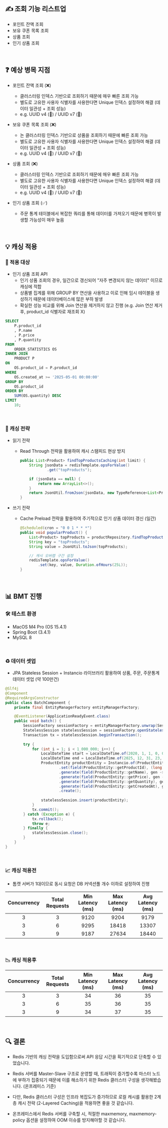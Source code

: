 ## ✍️ 조회 기능 리스트업

- 포인트 잔액 조회
- 보유 쿠폰 목록 조회
- 상품 조회
- 인기 상품 조회

<br>

## ❓ 예상 병목 지점

- 포인트 잔액 조회 (❌)
    
    - 클러스터링 인덱스 기반으로 조회하기 때문에 매우 빠른 조회 가능
    - 별도로 고유한 사용자 식별자를 사용한다면 Unique 인덱스 설정하여 해결 (데이터 일관성 + 조회 성능)
    - e.g. UUID v4 (🐢) / UUID v7 (🚀)

- 보유 쿠폰 목록 조회 (❌)

    - 논 클러스터링 인덱스 기반으로 상품을 조회하기 때문에 빠른 조회 가능
    - 별도로 고유한 사용자 식별자를 사용한다면 Unique 인덱스 설정하여 해결 (데이터 일관성 + 조회 성능)
    - e.g. UUID v4 (🐢) / UUID v7 (🚀)

- 상품 조회 (❌)

    - 클러스터링 인덱스 기반으로 조회하기 때문에 매우 빠른 조회 가능
    - 별도로 고유한 사용자 식별자를 사용한다면 Unique 인덱스 설정하여 해결 (데이터 일관성 + 조회 성능)
    - e.g. UUID v4 (🐢) / UUID v7 (🚀)

- 인기 상품 조회 (✅)

    - 주문 통계 테이블에서 복잡한 쿼리를 통해 데이터를 가져오기 때문에 병목이 발생할 가능성이 매우 높음

<br>

## 💡 캐싱 적용

### 📌 적용 대상

- 인기 상품 조회 API
  - 인기 상품 조회의 경우, 일간으로 갱신되어 "자주 변경되지 않는 데이터" 이므로 캐싱에 적합
  - 상품별 집계를 위해 GROUP BY 연산을 사용하고 이로 인해 임시 테이블을 생성하기 때문에 데이터베이스에 많은 부하 발생
  - 확실한 성능 비교를 위해 Join 연산을 제거하지 않고 진행 (e.g. Join 연산 제거 후, product_id 식별자로 재조회 X)
```sql
SELECT
    P.product_id
    , P.name
    , P.price
    , P.quantity
FROM
    ORDER_STATISTICS OS
INNER JOIN
    PRODUCT P
ON 
    OS.product_id = P.product_id
WHERE
    OS.created_at >= '2025-05-01 00:00:00'
GROUP BY
    OS.product_id
ORDER BY
    SUM(OS.quantity) DESC
LIMIT
    10;
```

<br>

### 🔹 캐싱 전략

- 읽기 전략
    - Read Through 전략을 활용하여 캐시 스탬피드 현상 방지
        ```java
        public List<Product> findTopProductsCaching(int limit) {
            String jsonData = redisTemplate.opsForValue()
                    .get("topProducts");
    
            if (jsonData == null) {
                return new ArrayList<>();
            }
            return JsonUtil.fromJson(jsonData, new TypeReference<List<Product>>() {});
        }
        ```

- 쓰기 전략
    - Cache Preload 전략을 활용하여 주기적으로 인기 상품 데이터 갱신 (일간)
        ```java
        @Scheduled(cron = "0 0 1 * * *")
        public void popularProduct() {
            List<Product> topProducts = productRepository.findTopProducts(10);
            String key = "topProducts";
            String value = JsonUtil.toJson(topProducts);
  
            // 캐시 오버랩 구간 설정
            redisTemplate.opsForValue()
                .set(key, value, Duration.ofHours(25L));
        }
        ```
<br>

## 📊 BMT 진행

### 🛠 테스트 환경

- MacOS M4 Pro (OS 15.4.1)
- Spring Boot (3.4.1)
- MySQL 8

<br>

### ♻️ 데이터 셋업

- JPA Stateless Session + Instancio 라이브러리 활용하여 상품, 주문, 주문통계 데이터 셋업 (약 100만건)

```java
@Slf4j
@Component
@RequiredArgsConstructor
public class BatchComponent {
    private final EntityManagerFactory entityManagerFactory;

    @EventListener(ApplicationReadyEvent.class)
    public void batch() {
        SessionFactory sessionFactory = entityManagerFactory.unwrap(SessionFactory.class);
        StatelessSession statelessSession = sessionFactory.openStatelessSession();
        Transaction tx = statelessSession.beginTransaction();
    
        try {
            for (int i = 1; i < 1_000_000; i++) {
                LocalDateTime start = LocalDateTime.of(2020, 1, 1, 0, 0);
                LocalDateTime end = LocalDateTime.of(2025, 12, 31, 23, 59);
                ProductEntity productEntity = Instancio.of(ProductEntity.class)
                        .set(field(ProductEntity::getProductId), (long) i)
                        .generate(field(ProductEntity::getName), gen -> gen.string().prefix("상품").length(20))
                        .generate(field(ProductEntity::getPrice), gen -> gen.longs().min(10000L).max(300000L))
                        .generate(field(ProductEntity::getQuantity), gen -> gen.ints().min(10).max(30))
                        .generate(field(ProductEntity::getCreatedAt), gen -> gen.temporal().localDateTime().range(start, end))
                        .create();
        
                statelessSession.insert(productEntity);
            }
            tx.commit();
        } catch (Exception e) {
            tx.rollback();
            throw e;
        } finally {
            statelessSession.close();
        }
    }
}
```

<br>

### 📈 캐싱 적용전

- 톰캣 서버가 1대이므로 동시 요청은 DB 커넥션풀 개수 이하로 설정하여 진행

| Concurrency | Total Requests | Min Latency (ms) | Max Latency (ms) | Avg Latency (ms) |
|:-----------:|:--------------:|:----------------:|:----------------:|:----------------:|
|      3      |       3        |       9120       |       9204       |       9179       |
|      3      |       6        |       9295       |      18418       |      13307       |
|      3      |       9        |       9187       |      27634       |      18440       |

<br>

### 📉 캐싱 적용후

| Concurrency | Total Requests | Min Latency (ms) | Max Latency (ms) | Avg Latency (ms) |
|:-----------:|:--------------:|:----------------:|:----------------:|:----------------:|
|      3      |       3        |        34        |        36        |        35        |
|      3      |       6        |        35        |        36        |        35        |
|      3      |       9        |        34        |        37        |        35        |

<br>


## 🔍 결론

- Redis 기반의 캐싱 전략을 도입함으로써 API 응답 시간을 획기적으로 단축할 수 있었습니다.

- Redis 서버를 Master-Slave 구조로 운영할 때, 트래픽이 증가할수록 마스터 노드에 부하가 집중되기 때문에 이를 해소하기 위한
  Redis 클러스터 구성을 생각해봤습니다. (온프레미스 기준)

- 다만, Redis 클러스터 구성은 인프라 복잡도가 증가하므로 로컬 캐시를 활용한 2계층 캐시 전략 (2-Layered Caching)을 적용하면
  좋을 것 같습니다.

- 온프레미스에서 Redis 서버를 구축할 시, 적절한 maxmemory, maxmemory-policy 옵션을 설정하여 OOM 이슈를 방지해야할 것 같습니다.
